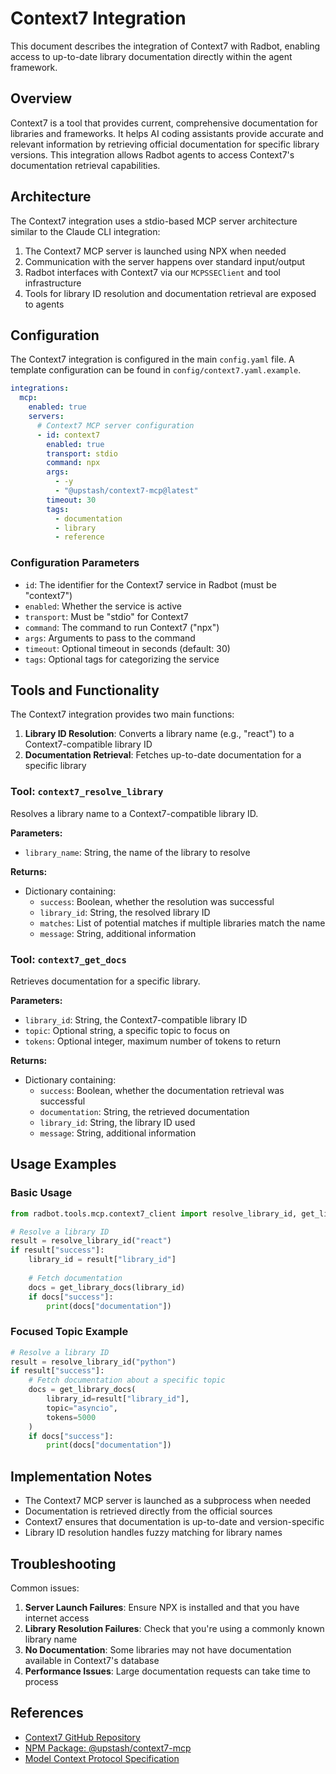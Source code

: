 # Context7 Integration

This document describes the integration of Context7 with Radbot, enabling access to up-to-date library documentation directly within the agent framework.

## Overview

Context7 is a tool that provides current, comprehensive documentation for libraries and frameworks. It helps AI coding assistants provide accurate and relevant information by retrieving official documentation for specific library versions. This integration allows Radbot agents to access Context7's documentation retrieval capabilities.

## Architecture

The Context7 integration uses a stdio-based MCP server architecture similar to the Claude CLI integration:

1. The Context7 MCP server is launched using NPX when needed
2. Communication with the server happens over standard input/output
3. Radbot interfaces with Context7 via our `MCPSSEClient` and tool infrastructure
4. Tools for library ID resolution and documentation retrieval are exposed to agents

## Configuration

The Context7 integration is configured in the main `config.yaml` file. A template configuration can be found in `config/context7.yaml.example`.

```yaml
integrations:
  mcp:
    enabled: true
    servers:
      # Context7 MCP server configuration
      - id: context7
        enabled: true
        transport: stdio
        command: npx
        args:
          - -y
          - "@upstash/context7-mcp@latest"
        timeout: 30
        tags:
          - documentation
          - library
          - reference
```

### Configuration Parameters

- `id`: The identifier for the Context7 service in Radbot (must be "context7")
- `enabled`: Whether the service is active
- `transport`: Must be "stdio" for Context7
- `command`: The command to run Context7 ("npx")
- `args`: Arguments to pass to the command
- `timeout`: Optional timeout in seconds (default: 30)
- `tags`: Optional tags for categorizing the service

## Tools and Functionality

The Context7 integration provides two main functions:

1. **Library ID Resolution**: Converts a library name (e.g., "react") to a Context7-compatible library ID
2. **Documentation Retrieval**: Fetches up-to-date documentation for a specific library

### Tool: `context7_resolve_library`

Resolves a library name to a Context7-compatible library ID.

**Parameters:**
- `library_name`: String, the name of the library to resolve

**Returns:**
- Dictionary containing:
  - `success`: Boolean, whether the resolution was successful
  - `library_id`: String, the resolved library ID
  - `matches`: List of potential matches if multiple libraries match the name
  - `message`: String, additional information

### Tool: `context7_get_docs`

Retrieves documentation for a specific library.

**Parameters:**
- `library_id`: String, the Context7-compatible library ID
- `topic`: Optional string, a specific topic to focus on
- `tokens`: Optional integer, maximum number of tokens to return

**Returns:**
- Dictionary containing:
  - `success`: Boolean, whether the documentation retrieval was successful
  - `documentation`: String, the retrieved documentation
  - `library_id`: String, the library ID used
  - `message`: String, additional information

## Usage Examples

### Basic Usage

```python
from radbot.tools.mcp.context7_client import resolve_library_id, get_library_docs

# Resolve a library ID
result = resolve_library_id("react")
if result["success"]:
    library_id = result["library_id"]
    
    # Fetch documentation
    docs = get_library_docs(library_id)
    if docs["success"]:
        print(docs["documentation"])
```

### Focused Topic Example

```python
# Resolve a library ID
result = resolve_library_id("python")
if result["success"]:
    # Fetch documentation about a specific topic
    docs = get_library_docs(
        library_id=result["library_id"],
        topic="asyncio",
        tokens=5000
    )
    if docs["success"]:
        print(docs["documentation"])
```

## Implementation Notes

- The Context7 MCP server is launched as a subprocess when needed
- Documentation is retrieved directly from the official sources
- Context7 ensures that documentation is up-to-date and version-specific
- Library ID resolution handles fuzzy matching for library names

## Troubleshooting

Common issues:

1. **Server Launch Failures**: Ensure NPX is installed and that you have internet access
2. **Library Resolution Failures**: Check that you're using a commonly known library name
3. **No Documentation**: Some libraries may not have documentation available in Context7's database
4. **Performance Issues**: Large documentation requests can take time to process

## References

- [Context7 GitHub Repository](https://github.com/upstash/context7)
- [NPM Package: @upstash/context7-mcp](https://www.npmjs.com/package/@upstash/context7-mcp)
- [Model Context Protocol Specification](https://modelcontextprotocol.io/specification/2025-03-26)